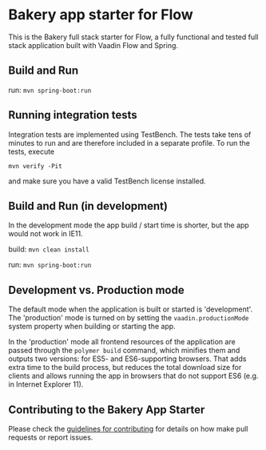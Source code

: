 # Bakery app starter for Flow

This is the Bakery full stack starter for Flow, a fully functional and tested full stack application built with Vaadin Flow and Spring.

## Build and Run

run: `mvn spring-boot:run`

## Running integration tests

Integration tests are implemented using TestBench. The tests take tens of minutes to run and are therefore included in a separate profile. To run the tests, execute

`mvn verify -Pit`

and make sure you have a valid TestBench license installed.

## Build and Run (in development)

In the development mode the app build / start time is shorter, but the app would not work in IE11.

build: `mvn clean install`

run:  `mvn spring-boot:run`


## Development vs. Production mode

The default mode when the application is built or started is 'development'. The 'production' mode is turned on by setting the `vaadin.productionMode` system property when building or starting the app.

In the 'production' mode all frontend resources of the application are passed through the `polymer build` command, which minifies them and outputs two versions: for ES5- and ES6-supporting browsers. That adds extra time to the build process, but reduces the total download size for clients and allows running the app in browsers that do not support ES6 (e.g. in Internet Explorer 11).


## Contributing to the Bakery App Starter

Please check the [guidelines for contributing](CONTRIBUTING.md) for details on how make pull requests or report issues.
